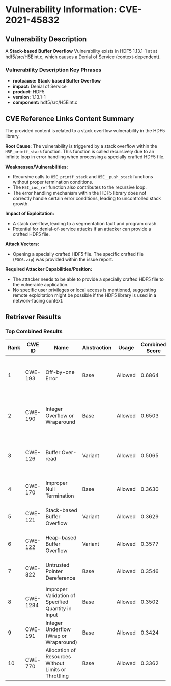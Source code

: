 # Vulnerability Information: CVE-2021-45832

## Vulnerability Description
A **Stack-based Buffer Overflow** Vulnerability exists in HDF5 1.13.1-1 at at hdf5/src/H5Eint.c, which causes a Denial of Service (context-dependent).

### Vulnerability Description Key Phrases
- **rootcause:** **Stack-based Buffer Overflow**
- **impact:** Denial of Service
- **product:** HDF5
- **version:** 1.13.1-1
- **component:** hdf5/src/H5Eint.c

## CVE Reference Links Content Summary
The provided content is related to a stack overflow vulnerability in the HDF5 library.

**Root Cause:**
The vulnerability is triggered by a stack overflow within the `H5E_printf_stack` function. This function is called recursively due to an infinite loop in error handling when processing a specially crafted HDF5 file.

**Weaknesses/Vulnerabilities:**
- Recursive calls to `H5E_printf_stack` and `H5E__push_stack` functions without proper termination conditions.
- The `H5I_inc_ref` function also contributes to the recursive loop.
- The error handling mechanism within the HDF5 library does not correctly handle certain error conditions, leading to uncontrolled stack growth.

**Impact of Exploitation:**
- A stack overflow, leading to a segmentation fault and program crash.
- Potential for denial-of-service attacks if an attacker can provide a crafted HDF5 file.

**Attack Vectors:**
- Opening a specially crafted HDF5 file. The specific crafted file (`POC6.zip`) was provided within the issue report.

**Required Attacker Capabilities/Position:**
- The attacker needs to be able to provide a specially crafted HDF5 file to the vulnerable application.
- No specific user privileges or local access is mentioned, suggesting remote exploitation might be possible if the HDF5 library is used in a network-facing context.

## Retriever Results

### Top Combined Results

| Rank | CWE ID | Name | Abstraction | Usage | Combined Score | Retrievers | Individual Scores |
|------|--------|------|-------------|-------|---------------|------------|-------------------|
| 1 | CWE-193 | Off-by-one Error | Base | Allowed | 0.6864 | dense, sparse, graph | dense: 0.548, sparse: 0.157, graph: 0.901 |
| 2 | CWE-190 | Integer Overflow or Wraparound | Base | Allowed | 0.6503 | dense, sparse, graph | dense: 0.550, sparse: 0.153, graph: 0.804 |
| 3 | CWE-126 | Buffer Over-read | Variant | Allowed | 0.5065 | dense, sparse, graph | dense: 0.525, sparse: 0.145, graph: 0.568 |
| 4 | CWE-170 | Improper Null Termination | Base | Allowed | 0.3630 | sparse, graph | sparse: 0.141, graph: 0.789 |
| 5 | CWE-121 | Stack-based Buffer Overflow | Variant | Allowed | 0.3629 | dense, sparse | dense: 0.573, sparse: 0.185 |
| 6 | CWE-122 | Heap-based Buffer Overflow | Variant | Allowed | 0.3577 | dense, sparse | dense: 0.570, sparse: 0.179 |
| 7 | CWE-822 | Untrusted Pointer Dereference | Base | Allowed | 0.3546 | sparse, graph | sparse: 0.127, graph: 0.789 |
| 8 | CWE-1284 | Improper Validation of Specified Quantity in Input | Base | Allowed | 0.3502 | dense, sparse | dense: 0.530, sparse: 0.149 |
| 9 | CWE-191 | Integer Underflow (Wrap or Wraparound) | Base | Allowed | 0.3424 | dense, sparse | dense: 0.513, sparse: 0.149 |
| 10 | CWE-770 | Allocation of Resources Without Limits or Throttling | Base | Allowed | 0.3362 | dense, sparse | dense: 0.521, sparse: 0.132 |


